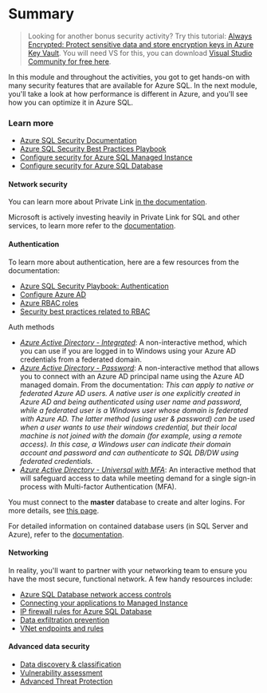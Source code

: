 
# Summary 

> Looking for another bonus security activity? Try this tutorial: [Always Encrypted: Protect sensitive data and store encryption keys in Azure Key Vault](https://docs.microsoft.com/azure/sql-database/sql-database-always-encrypted-azure-key-vault?tabs=azure-powershell). You will need VS for this, you can download [Visual Studio Community for free here](https://visualstudio.microsoft.com/downloads/).  

In this module and throughout the activities, you got to get hands-on with many security features that are available for Azure SQL. In the next module, you'll take a look at how performance is different in Azure, and you'll see how you can optimize it in Azure SQL.  

### Learn more

* [Azure SQL Security Documentation](https://docs.microsoft.com/azure/sql-database/sql-database-security-overview)
* [Azure SQL Security Best Practices Playbook](https://docs.microsoft.com/azure/sql-database/sql-database-security-best-practice)
* [Configure security for Azure SQL Managed Instance](https://docs.microsoft.com/azure/sql-database/sql-database-managed-instance-aad-security-tutorial)
* [Configure security for Azure SQL Database](https://docs.microsoft.com/azure/sql-database/sql-database-security-tutorial)


#### Network security

You can learn more about Private Link [in the documentation](https://docs.microsoft.com/azure/sql-database/sql-database-private-endpoint-overview).

Microsoft is actively investing heavily in Private Link for SQL and other services, to learn more refer to the [documentation](https://docs.microsoft.com/azure/private-link/index).

#### Authentication

To learn more about authentication, here are a few resources from the documentation:  

* [Azure SQL Security Playbook: Authentication](https://docs.microsoft.com/azure/sql-database/sql-database-security-best-practice#authentication)
* [Configure Azure AD](https://docs.microsoft.com/azure/security/fundamentals/database-best-practices#enable-database-authentication)  
* [Azure RBAC roles](https://docs.microsoft.com/azure/role-based-access-control/built-in-roles)
* [Security best practices related to RBAC](https://docs.microsoft.com/azure/security/fundamentals/database-best-practices#protect-your-data-by-using-encryption-and-row-level-security)

Auth methods

* [*Azure Active Directory - Integrated*](https://docs.microsoft.com/azure/sql-database/sql-database-aad-authentication-configure?tabs=azure-powershell#active-directory-integrated-authentication): A non-interactive method, which you can use if you are logged in to Windows using your Azure AD credentials from a federated domain.  
* [*Azure Active Directory - Password*](https://docs.microsoft.com/azure/sql-database/sql-database-aad-authentication-configure?tabs=azure-powershell#active-directory-password-authentication): A non-interactive method that allows you to connect with an Azure AD principal name using the Azure AD managed domain. From the documentation: *This can apply to native or federated Azure AD users. A native user is one explicitly created in Azure AD and being authenticated using user name and password, while a federated user is a Windows user whose domain is federated with Azure AD. The latter method (using user & password) can be used when a user wants to use their windows credential, but their local machine is not joined with the domain (for example, using a remote access). In this case, a Windows user can indicate their domain account and password and can authenticate to SQL DB/DW using federated credentials.*  
* [*Azure Active Directory - Universal with MFA*](https://docs.microsoft.com/azure/sql-database/sql-database-ssms-mfa-authentication): An interactive method that will safeguard access to data while meeting demand for a single sign-in process with Multi-factor Authentication (MFA).

You must connect to the **master** database to create and alter logins. For more details, see [this page](https://docs.microsoft.com/azure/sql-database/sql-database-manage-logins#administrator-access-path).  

For detailed information on contained database users (in SQL Server and Azure), refer to the [documentation](https://docs.microsoft.com/sql/relational-databases/security/contained-database-users-making-your-database-portable?view=sql-server-ver15).  

#### Networking

In reality, you'll want to partner with your networking team to ensure you have the most secure, functional network. A few handy resources include:  

* [Azure SQL Database network access controls](https://docs.microsoft.com/azure/sql-database/sql-database-networkaccess-overview)
* [Connecting your applications to Managed Instance](https://docs.microsoft.com/azure/sql-database/sql-database-managed-instance-connect-app)
* [IP firewall rules for Azure SQL Database](https://docs.microsoft.com/azure/sql-database/sql-database-firewall-configure)
* [Data exfiltration prevention](https://docs.microsoft.com/azure/sql-database/sql-database-private-endpoint-overview#data-exfiltration-prevention)  
* [VNet endpoints and rules](https://docs.microsoft.com/azure/sql-database/sql-database-vnet-service-endpoint-rule-overview#anchor-how-to-by-using-firewall-portal-59j)  


#### Advanced data security

* [Data discovery & classification](https://docs.microsoft.com/azure/sql-database/sql-database-data-discovery-and-classification)  
* [Vulnerability assessment](https://docs.microsoft.com/azure/sql-database/sql-vulnerability-assessment)  
* [Advanced Threat Protection](https://docs.microsoft.com/azure/sql-database/sql-database-threat-detection-overview)  

